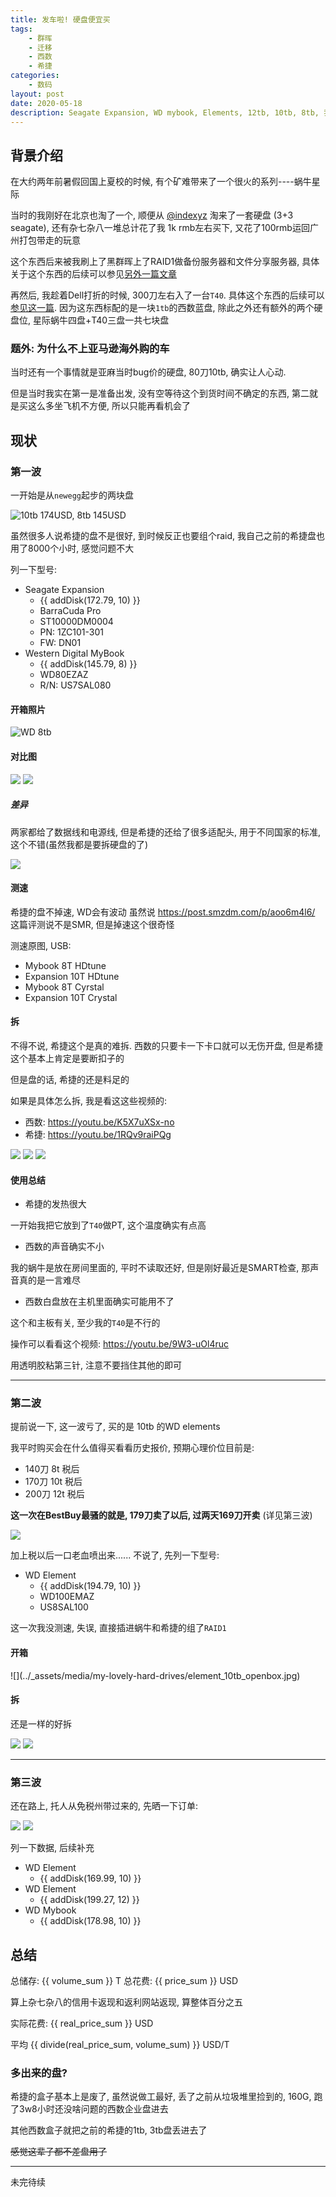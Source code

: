 ```yaml
---
title: 发车啦! 硬盘便宜买
tags: 
    - 群晖
    - 迁移
    - 西数
    - 希捷
categories:
    - 数码
layout: post
date: 2020-05-18
description: Seagate Expansion, WD mybook, Elements, 12tb, 10tb, 8tb, 我都买了一遍
--- 
```


## 背景介绍

在大约两年前暑假回国上夏校的时候, 有个矿难带来了一个很火的系列----蜗牛星际

当时的我刚好在北京也淘了一个, 顺便从 [@indexyz](https://blog.indexyz.me/) 淘来了一套硬盘 (3+3 seagate), 还有杂七杂八一堆总计花了我 1k rmb左右买下, 又花了100rmb运回广州打包带走的玩意

这个东西后来被我刷上了黑群晖上了RAID1做备份服务器和文件分享服务器, 具体关于这个东西的后续可以参见[另外一篇文章](./my-hack-synology-summary.md)

再然后, 我趁着Dell打折的时候, 300刀左右入了一台`T40`. 具体这个东西的后续可以[参见这一篇](./my-t40-car-crash.md). 因为这东西标配的是一块`1tb`的西数蓝盘, 除此之外还有额外的两个硬盘位, 星际蜗牛四盘+T40三盘一共七块盘

### 题外: 为什么不上亚马逊海外购的车

当时还有一个事情就是亚麻当时bug价的硬盘, 80刀10tb, 确实让人心动. 

但是当时我实在第一是准备出发, 没有空等待这个到货时间不确定的东西, 第二就是买这么多坐飞机不方便, 所以只能再看机会了

## 现状

### 第一波

一开始是从`newegg`起步的两块盘

![10tb 174USD, 8tb 145USD](../_assets/media/my-lovely-hard-drives/newegg_1.png)

<Tweet id="1254180643682095105" />

虽然很多人说希捷的盘不是很好, 到时候反正也要组个raid, 我自己之前的希捷盘也用了8000个小时, 感觉问题不大

列一下型号: 
- Seagate Expansion 
  -  {{  addDisk(172.79, 10) }}
  - BarraCuda Pro   
  - ST10000DM0004
  - PN: 1ZC101-301
  - FW: DN01
- Western Digital MyBook
  - {{  addDisk(145.79, 8) }}
  - WD80EZAZ
  - R/N: US7SAL080

#### 开箱照片

![WD 8tb](../_assets/media/my-lovely-hard-drives/mybook_8tb_openbox.jpg)


#### 对比图

![](../_assets/media/my-lovely-hard-drives/compare_1.jpg)
![](../_assets/media/my-lovely-hard-drives/compare_2.jpg)

##### 差异

两家都给了数据线和电源线, 但是希捷的还给了很多适配头, 用于不同国家的标准, 这个不错(虽然我都是要拆硬盘的了)

![](../_assets/media/my-lovely-hard-drives/compare_3.jpg)

#### 测速

希捷的盘不掉速, WD会有波动
虽然说 https://post.smzdm.com/p/aoo6m4l6/ 这篇评测说不是SMR, 但是掉速这个很奇怪

<Tweet id="1254287135106117632" :options="{conversation: 'none'}"/>
<Tweet id="1254699445100384256" :options="{conversation: 'none'}" />

测速原图, USB: 

- <a :href="require('../_assets/media/my-lovely-hard-drives/mybook_8tb_hdtune.jpg')">Mybook 8T HDtune</a>
- <a :href="require('../_assets/media/my-lovely-hard-drives/expansion_10tb_hdtune.jpg')">Expansion 10T HDtune</a>
- <a :href="require('../_assets/media/my-lovely-hard-drives/mybook_8tb_crystal.jpg')">Mybook 8T Cyrstal</a>
- <a :href="require('../_assets/media/my-lovely-hard-drives/expansion_10tb_crystal.jpg')">Expansion 10T Crystal</a>


#### 拆

不得不说, 希捷这个是真的难拆. 西数的只要卡一下卡口就可以无伤开盘, 但是希捷这个基本上肯定是要断扣子的

但是盘的话, 希捷的还是料足的

如果是具体怎么拆, 我是看这这些视频的:
- 西数: https://youtu.be/K5X7uXSx-no
- 希捷: https://youtu.be/1RQv9raiPQg

![](../_assets/media/my-lovely-hard-drives/wd_crackbox_1.jpg)
![](../_assets/media/my-lovely-hard-drives/expansion_crackbox_1.jpg)
![](../_assets/media/my-lovely-hard-drives/expansion_crackbox_2.jpg)


#### 使用总结

- 希捷的发热很大

一开始我把它放到了`T40`做PT, 这个温度确实有点高

- 西数的声音确实不小

我的蜗牛是放在房间里面的, 平时不读取还好, 但是刚好最近是SMART检查, 那声音真的是一言难尽

- 西数白盘放在主机里面确实可能用不了

这个和主板有关, 至少我的`T40`是不行的

操作可以看看这个视频: https://youtu.be/9W3-uOl4ruc

用透明胶粘第三针, 注意不要挡住其他的即可

---

### 第二波

提前说一下, 这一波亏了, 买的是 10tb 的WD elements

我平时购买会在什么值得买看看历史报价, 预期心理价位目前是:

- 140刀 8t 税后
- 170刀 10t 税后
- 200刀 12t 税后

**这一次在BestBuy最骚的就是, 179刀卖了以后, 过两天169刀开卖** (详见第三波)

![](../_assets/media/my-lovely-hard-drives/element_10tb_bestbuy.png)

加上税以后一口老血喷出来......
不说了, 先列一下型号:

- WD Element
  - {{  addDisk(194.79, 10) }}
  - WD100EMAZ
  - US8SAL100

这一次我没测速, 失误, 直接插进蜗牛和希捷的组了`RAID1`

#### 开箱

<Tweet id="1258465154670436353" :options="{conversation: 'none'}" />
![](../_assets/media/my-lovely-hard-drives/element_10tb_openbox.jpg)

#### 拆

还是一样的好拆

![](../_assets/media/my-lovely-hard-drives/element_10tb_crackbox.jpg)
![](../_assets/media/my-lovely-hard-drives/element_10tb_crackbox_1.jpg)

---

### 第三波

还在路上, 托人从免税州带过来的, 先晒一下订单:

![](../_assets/media/my-lovely-hard-drives/newegg_2.png)
![](../_assets/media/my-lovely-hard-drives/element_10tb_bestbuy_1.png)

列一下数据, 后续补充
- WD Element
  - {{  addDisk(169.99, 10) }}
- WD Element
  - {{  addDisk(199.27, 12) }}
- WD Mybook
  - {{  addDisk(178.98, 10) }}


## 总结

总储存: {{ volume_sum }} T
总花费: {{ price_sum }} USD

算上杂七杂八的信用卡返现和返利网站返现, 算整体百分之五

实际花费: {{  real_price_sum }} USD

平均 {{ divide(real_price_sum, volume_sum) }} USD/T


### 多出来的盘?

希捷的盒子基本上是废了, 虽然说做工最好, 丢了之前从垃圾堆里捡到的, 160G, 跑了3w8小时还没啥问题的西数企业盘进去

其他西数盒子就把之前的希捷的1tb, 3tb盘丢进去了

~~感觉这辈子都不差盘用了~~

--- 

未完待续

<script>
import { Tweet } from 'vue-tweet-embed'

export default {
    components: {
        Tweet
    }, 
    data() {
      return {
        price: [],
        volume: []
      }
    },
    computed: {
      price_sum() {
        return this.price.reduce((a, b) => a + b, 0)
      },
      volume_sum() {
        return this.volume.reduce((a, b) => a + b, 0)
      },
      real_price_sum() {
        return (this.price_sum * 0.95).toFixed(2)
      }
    },
    methods: {
      addDisk(number, v) {
        this.price.push(number)
        this.volume.push(v)
        return `${number}/${v}T => ${this.divide(number, v)}/T`
      },
      divide(a, b) {
        return (a/b).toFixed(2)
      }
    }
}
</script>